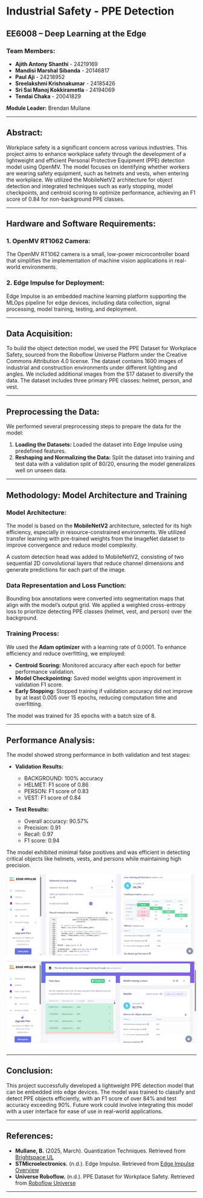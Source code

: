 # Industrial Safety - PPE Detection

## EE6008 – Deep Learning at the Edge

### Team Members:
- **Ajith Antony Shanthi** - 24219169
- **Mandisi Marshal Sibanda** - 20146817
- **Paul Aji** - 24218952
- **Sreelakshmi Krishnakumar** - 24185426
- **Sri Sai Manoj Kokkirametla** - 24194069
- **Tendai Chaka** - 20041829

**Module Leader:** Brendan Mullane

---

## Abstract:
Workplace safety is a significant concern across various industries. This project aims to enhance workplace safety through the development of a lightweight and efficient Personal Protective Equipment (PPE) detection model using OpenMV. The model focuses on identifying whether workers are wearing safety equipment, such as helmets and vests, when entering the workplace. We utilized the MobileNetV2 architecture for object detection and integrated techniques such as early stopping, model checkpoints, and centroid scoring to optimize performance, achieving an F1 score of 0.84 for non-background PPE classes.

---

## Hardware and Software Requirements:

### 1. OpenMV RT1062 Camera:
The OpenMV RT1062 camera is a small, low-power microcontroller board that simplifies the implementation of machine vision applications in real-world environments. 

### 2. Edge Impulse for Deployment:
Edge Impulse is an embedded machine learning platform supporting the MLOps pipeline for edge devices, including data collection, signal processing, model training, testing, and deployment.

---

## Data Acquisition:
To build the object detection model, we used the PPE Dataset for Workplace Safety, sourced from the Roboflow Universe Platform under the Creative Commons Attribution 4.0 license. The dataset contains 1600 images of industrial and construction environments under different lighting and angles. We included additional images from the S17 dataset to diversify the data. The dataset includes three primary PPE classes: helmet, person, and vest.

---

## Preprocessing the Data:

We performed several preprocessing steps to prepare the data for the model:
1. **Loading the Datasets:** Loaded the dataset into Edge Impulse using predefined features.
2. **Reshaping and Normalizing the Data:** Split the dataset into training and test data with a validation split of 80/20, ensuring the model generalizes well on unseen data.

---

## Methodology: Model Architecture and Training

### Model Architecture:
The model is based on the **MobileNetV2** architecture, selected for its high efficiency, especially in resource-constrained environments. We utilized transfer learning with pre-trained weights from the ImageNet dataset to improve convergence and reduce model complexity. 

A custom detection head was added to MobileNetV2, consisting of two sequential 2D convolutional layers that reduce channel dimensions and generate predictions for each part of the image.

### Data Representation and Loss Function:
Bounding box annotations were converted into segmentation maps that align with the model’s output grid. We applied a weighted cross-entropy loss to prioritize detecting PPE classes (helmet, vest, and person) over the background.

### Training Process:
We used the **Adam optimizer** with a learning rate of 0.0001. To enhance efficiency and reduce overfitting, we employed:
- **Centroid Scoring:** Monitored accuracy after each epoch for better performance validation.
- **Model Checkpointing:** Saved model weights upon improvement in validation F1 score.
- **Early Stopping:** Stopped training if validation accuracy did not improve by at least 0.005 over 15 epochs, reducing computation time and overfitting.

The model was trained for 35 epochs with a batch size of 8.

---

## Performance Analysis:

The model showed strong performance in both validation and test stages:
- **Validation Results:** 
  - BACKGROUND: 100% accuracy
  - HELMET: F1 score of 0.86
  - PERSON: F1 score of 0.83
  - VEST: F1 score of 0.84

- **Test Results:** 
  - Overall accuracy: 90.57%
  - Precision: 0.91
  - Recall: 0.97
  - F1 score: 0.94

The model exhibited minimal false positives and was efficient in detecting critical objects like helmets, vests, and persons while maintaining high precision.

![F1score](images/f1scorewithmatrix.png)
![Accuracy](images/accuracytest.png)

---

## Conclusion:

This project successfully developed a lightweight PPE detection model that can be embedded into edge devices. The model was trained to classify and detect PPE objects efficiently, with an F1 score of over 84% and test accuracy exceeding 90%. Future work could involve integrating this model with a user interface for ease of use in real-world applications.

---

## References:

- **Mullane, B.** (2025, March). Quantization Techniques. Retrieved from [Brightspace UL](https://learn.ul.ie/d2l/le/lessons/49928/topics/858239)
- **STMicroelectronics.** (n.d.). Edge Impulse. Retrieved from [Edge Impulse Overview](https://www.st.com/content/st_com/en/partner/partner-program/partnerpage/Edge_Impulse.html#:~:text=Edge%20Impulse%20is%20an%20embedded,efficiently%20on%20an%20edge%20device)
- **Universe Roboflow.** (n.d.). PPE Dataset for Workplace Safety. Retrieved from [Roboflow Universe](https://universe.roboflow.com/siabar/ppe-dataset-for-workplace-safety/browse?queryText=&pageSize=50&startingIndex=0&browseQuery=true)

---
